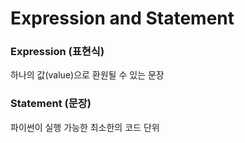 # Expression and Statement



### Expression (표현식)

하나의 값(value)으로 환원될 수 있는 문장



### Statement (문장)

파이썬이 실행 가능한 최소한의 코드 단위

